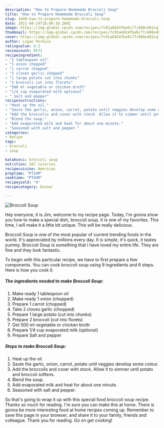 ```yaml
---
description: "How to Prepare Homemade Broccoli Soup"
title: "How to Prepare Homemade Broccoli Soup"
slug: 1440-how-to-prepare-homemade-broccoli-soup
date: 2021-08-24T18:09:10.260Z
image: https://img-global.cpcdn.com/recipes/7c91a6824fba9c77/680x482cq70/broccoli-soup-recipe-main-photo.jpg
thumbnail: https://img-global.cpcdn.com/recipes/7c91a6824fba9c77/680x482cq70/broccoli-soup-recipe-main-photo.jpg
cover: https://img-global.cpcdn.com/recipes/7c91a6824fba9c77/680x482cq70/broccoli-soup-recipe-main-photo.jpg
author: Logan Perkins
ratingvalue: 4.2
reviewcount: 8573
recipeingredient:
- "1 tablespoon oil"
- "1 onion chopped"
- "1 carrot chopped"
- "2 cloves garlic chopped"
- "1 large potato cut into chunks"
- "2 broccoli cut into florets"
- "500 ml vegetable or chicken broth"
- "1/4 cup evaporated milk optional"
- " Salt and pepper"
recipeinstructions:
- "Heat up the oil."
- "Saute the garlic, onion, carrot, potato until veggies develop some colour."
- "Add the broccolis and cover with stock. Allow it to simmer until potato and broccoli softens."
- "Blend the soup."
- "Add evaporated milk and heat for about one minute."
- "Seasoned with salt and pepper."
categories:
- Recipe
tags:
- broccoli
- soup

katakunci: broccoli soup 
nutrition: 267 calories
recipecuisine: American
preptime: "PT24M"
cooktime: "PT44M"
recipeyield: "4"
recipecategory: Dinner

---
```



![Broccoli Soup](https://img-global.cpcdn.com/recipes/7c91a6824fba9c77/680x482cq70/broccoli-soup-recipe-main-photo.jpg)

Hey everyone, it is Jim, welcome to my recipe page. Today, I'm gonna show you how to make a special dish, broccoli soup. It is one of my favorites. This time, I will make it a little bit unique. This will be really delicious.

Broccoli Soup is one of the most popular of current trending foods in the world. It's appreciated by millions every day. It is simple, it's quick, it tastes yummy. Broccoli Soup is something that I have loved my entire life. They are fine and they look fantastic.




To begin with this particular recipe, we have to first prepare a few components. You can cook broccoli soup using 9 ingredients and 6 steps. Here is how you cook it.

<!--inarticleads1-->

##### The ingredients needed to make Broccoli Soup:

1. Make ready 1 tablespoon oil
1. Make ready 1 onion (chopped)
1. Prepare 1 carrot (chopped)
1. Take 2 cloves garlic (chopped)
1. Prepare 1 large potato (cut into chunks)
1. Prepare 2 broccoli (cut into florets)
1. Get 500 ml vegetable or chicken broth
1. Prepare 1/4 cup evaporated milk (optional)
1. Prepare  Salt and pepper




<!--inarticleads2-->

##### Steps to make Broccoli Soup:

1. Heat up the oil.
1. Saute the garlic, onion, carrot, potato until veggies develop some colour.
1. Add the broccolis and cover with stock. Allow it to simmer until potato and broccoli softens.
1. Blend the soup.
1. Add evaporated milk and heat for about one minute.
1. Seasoned with salt and pepper.




So that's going to wrap it up with this special food broccoli soup recipe. Thanks so much for reading. I'm sure you can make this at home. There is gonna be more interesting food at home recipes coming up. Remember to save this page in your browser, and share it to your family, friends and colleague. Thank you for reading. Go on get cooking!
